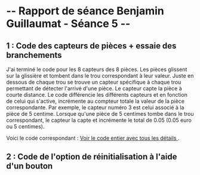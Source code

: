 # -- Rapport de séance Benjamin Guillaumat - Séance 5 -- #

## 1 : Code des capteurs de pièces + essaie des branchements

J'ai terminé le code pour les 8 capteurs des 8 pièces. Les pièces glissent sur la glissière et tombent dans le trou correspondant à leur valeur. Juste en dessous de chaque trou se trouve un capteur spécifique à chaque trou permettant de détecter l'arrivé d'une pièce. Le capteur capte la pièce à courte distance. Le code différencie les différents capteurs et en fonction de celui qui s'active, incrémente au compteur totale la valeur de la pièce correspondante. Par exemple, le capteur numéro 3 est celui associé à la pièce de 5 centime. Lorsque qu'une pièce de 5 centimes tombe dans le trou correspondant, le capteur la capte et incrémente le total de 0.05 (0.05 euro ou 5 centimes).

Voici le code correspondant : <a href="../../Développement/Codes/Capteurs pour pièces.md"> Voir le code entier avec tous les détails </a>.



## 2 : Code de l'option de réinitialisation à l'aide d'un bouton



